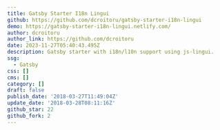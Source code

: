 ```yaml
---
title: Gatsby Starter I18n Lingui
github: https://github.com/dcroitoru/gatsby-starter-i18n-lingui
demo: https://gatsby-starter-i18n-lingui.netlify.com/
author: dcroitoru
author_link: https://github.com/dcroitoru
date: 2023-11-27T05:40:43.495Z
description: Gatsby starter with i18n/l10n support using js-lingui.
ssg:
  - Gatsby
css: []
cms: []
category: []
draft: false
publish_date: '2018-03-27T11:49:04Z'
update_date: '2018-03-28T08:11:16Z'
github_star: 22
github_fork: 2
---
```

